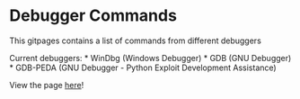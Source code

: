 # Debugger Commands

This gitpages contains a list of commands from different debuggers

Current debuggers:
    * WinDbg (Windows Debugger)
    * GDB (GNU Debugger)
    * GDB-PEDA (GNU Debugger - Python Exploit Development Assistance)

View the page [here](https://josh-vr.github.io/Debugger-Commands/)!
